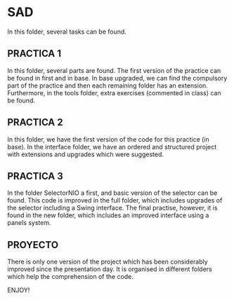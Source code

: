 # SAD

In this folder, several tasks can be found. 

## PRACTICA 1

In this folder, several parts are found. The first version of the practice can be found in first and in base. 
In base upgraded, we can find the compulsory part of the practice and then each remaining folder has an extension.
Furthermore, in the tools folder, extra exercises (commented in class) can be found.

## PRACTICA 2 

In this folder, we have the first version of the code for this practice (in base). 
In the interface folder, we have an ordered and structured project with extensions and upgrades which were suggested. 

## PRACTICA 3

In the folder SelectorNIO a first, and basic version of the selector can be found. 
This code is improved in the full folder, which includes upgrades of the selector including a Swing interface.
The final practise, however, it is found in the new folder, which includes an improved interface using a panels system. 

## PROYECTO 

There is only one version of the project which has been considerably improved since the presentation day. 
It is organised in different folders which help the comprehension of the code.

ENJOY!
